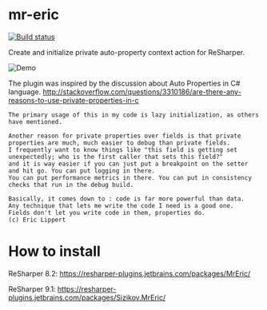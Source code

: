mr-eric
=======

[![Build status](https://ci.appveyor.com/api/projects/status/0oi2pep5gv5m1t2o/branch/master?svg=true)](https://ci.appveyor.com/project/asizikov/mr-eric/branch/master)



Create and initialize private auto-property context action for ReSharper.


![Demo](https://raw.githubusercontent.com/asizikov/mr-eric/master/Content/context_action_demo.gif)

The plugin was inspired by the discussion about Auto Properties in C# language.
http://stackoverflow.com/questions/3310186/are-there-any-reasons-to-use-private-properties-in-c

```
The primary usage of this in my code is lazy initialization, as others have mentioned.

Another reason for private properties over fields is that private properties are much, much easier to debug than private fields.
I frequently want to know things like "this field is getting set unexpectedly; who is the first caller that sets this field?"
and it is way easier if you can just put a breakpoint on the setter and hit go. You can put logging in there. 
You can put performance metrics in there. You can put in consistency checks that run in the debug build.

Basically, it comes down to : code is far more powerful than data. 
Any technique that lets me write the code I need is a good one. 
Fields don't let you write code in them, properties do.
(c) Eric Lippert
```

How to install
===
ReSharper 8.2:
https://resharper-plugins.jetbrains.com/packages/MrEric/

ReSharper 9.1:
https://resharper-plugins.jetbrains.com/packages/Sizikov.MrEric/


